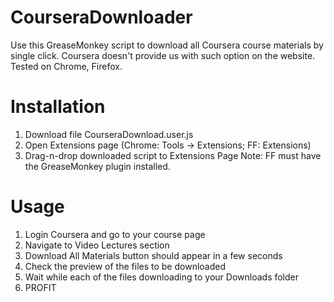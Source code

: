 CourseraDownloader
==================

Use this GreaseMonkey script to download all Coursera course materials by single click.
Coursera doesn't provide us with such option on the website. Tested on Chrome, Firefox.

# Installation
1. Download file CourseraDownload.user.js
2. Open Extensions page (Chrome: Tools -> Extensions; FF: Extensions)
3. Drag-n-drop downloaded script to Extensions Page
Note: FF must have the GreaseMonkey plugin installed.

# Usage
1. Login Coursera and go to your course page
2. Navigate to Video Lectures section
3. Download All Materials button should appear in a few seconds
4. Check the preview of the files to be downloaded
5. Wait while each of the files downloading to your Downloads folder
6. PROFIT
